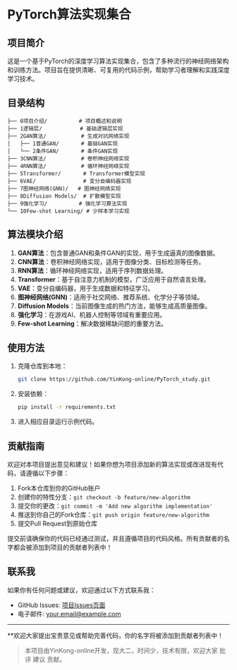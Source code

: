 # PyTorch算法实现集合

## 项目简介
这是一个基于PyTorch的深度学习算法实现集合，包含了多种流行的神经网络架构和训练方法。项目旨在提供清晰、可复用的代码示例，帮助学习者理解和实践深度学习技术。

## 目录结构
```
├── 0项目介绍/          # 项目概述和说明
├── 1逻辑层/            # 基础逻辑层实现
├── 2GAN算法/           # 生成对抗网络实现
│   ├── 1普通GAN/       # 基础GAN实现
│   └── 2条件GAN/       # 条件GAN实现
├── 3CNN算法/           # 卷积神经网络实现
├── 4RNN算法/           # 循环神经网络实现
├── 5Transformer/       # Transformer模型实现
├── 6VAE/               # 变分自编码器实现
├── 7图神经网络(GNN)/   # 图神经网络实现
├── 8Diffusion Models/  # 扩散模型实现
├── 9强化学习/          # 强化学习算法实现
└── 10Few-shot Learning/ # 少样本学习实现
```

## 算法模块介绍
1. **GAN算法**：包含普通GAN和条件GAN的实现，用于生成逼真的图像数据。
2. **CNN算法**：卷积神经网络实现，适用于图像分类、目标检测等任务。
3. **RNN算法**：循环神经网络实现，适用于序列数据处理。
4. **Transformer**：基于自注意力机制的模型，广泛应用于自然语言处理。
5. **VAE**：变分自编码器，用于生成数据和特征学习。
6. **图神经网络(GNN)**：适用于社交网络、推荐系统、化学分子等领域。
7. **Diffusion Models**：当前图像生成的热门方法，能够生成高质量图像。
8. **强化学习**：在游戏AI、机器人控制等领域有重要应用。
9. **Few-shot Learning**：解决数据稀缺问题的重要方法。

## 使用方法
1. 克隆仓库到本地：
   ```bash
   git clone https://github.com/YinKong-online/PyTorch_study.git
   ```
2. 安装依赖：
   ```bash
   pip install -r requirements.txt
   ```
3. 进入相应目录运行示例代码。

## 贡献指南
欢迎对本项目提出意见和建议！如果你想为项目添加新的算法实现或改进现有代码，请遵循以下步骤：
1. Fork本仓库到你的GitHub账户
2. 创建你的特性分支：`git checkout -b feature/new-algorithm`
3. 提交你的更改：`git commit -m 'Add new algorithm implementation'`
4. 推送到你自己的Fork仓库：`git push origin feature/new-algorithm`
5. 提交Pull Request到原始仓库

提交前请确保你的代码已经通过测试，并且遵循项目的代码风格。所有贡献者的名字都会被添加到项目的贡献者列表中！

## 联系我
如果你有任何问题或建议，欢迎通过以下方式联系我：
- GitHub Issues: [项目Issues页面](https://github.com/YinKong-online/PyTorch_study/issues)
- 电子邮件: your.email@example.com

---
**欢迎大家提出宝贵意见或帮助完善代码，你的名字将被添加到贡献者列表中！

> 本项目由YinKong-online开发，现大二，时间少，技术有限，欢迎大家 批评 建议 贡献。
